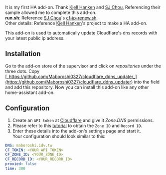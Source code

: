It is my first HA add-on. Thank [Kjell Hanken](https://github.com/kjell5317/addon-ddns) and 
[SJ Chou](https://github.com/samejack/blog-content/blob/master/ddns/cf-ip-renew.sh), 
Referencing their sample allowed me to complete this add-on.  
__run.sh__: Reference [SJ Chou](https://github.com/samejack)'s [cf-ip-renew.sh](https://github.com/samejack/blog-content/blob/master/ddns/cf-ip-renew.sh).  
Other details: Reference [Kjell Hanken](https://github.com/kjell5317/addon-ddns)'s project to make a HA add-on.

This add-on is used to automatically update Cloudflare's dns records with your latest public ip address.

## Installation

Go to the add-on store of the supervisor and click on _repositories_ under the three dots.
Copy [_https://github.com/Maboroshi0327/cloudflare_ddns_updater_](https://github.com/Maboroshi0327/cloudflare_ddns_updater) 
into the field and add this repository.
Now you can install this add-on like any other home-assistant add-on.

## Configuration

1. Create an `API token` at [Cloudflare](https://dash.cloudflare.com/profile/api-tokens) and give it _Zone.DNS_ permissions.
2. Please refer to this [tutorial](https://blog.toright.com/posts/7333/cloudflare-ddns) to obtain the `Zone ID` and `Record ID`.
3. Enter these details into the add-on's settings page and start it.  
   Your configuration should look similar to this:

```yaml
DNS: maboroshi.idv.tw
CF_TOKEN: <YOUR_API_TOKEN>
CF_ZONE_ID: <YOUR_ZONE_ID>
CF_RECORD_ID: <YOUR_RECORD_ID>
proxied: false
time: 300
```